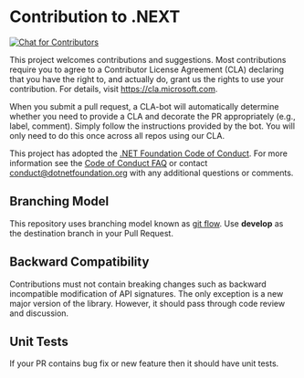 Contribution to .NEXT
====
[![Chat for Contributors](https://badges.gitter.im/dot_next/contrib.svg)](https://gitter.im/dot_next/contrib)

This project welcomes contributions and suggestions.  Most contributions require you to agree to a
Contributor License Agreement (CLA) declaring that you have the right to, and actually do, grant us
the rights to use your contribution. For details, visit https://cla.microsoft.com.

When you submit a pull request, a CLA-bot will automatically determine whether you need to provide
a CLA and decorate the PR appropriately (e.g., label, comment). Simply follow the instructions
provided by the bot. You will only need to do this once across all repos using our CLA.

This project has adopted the [.NET Foundation Code of Conduct](https://dotnetfoundation.org/code-of-conduct).
For more information see the [Code of Conduct FAQ](https://www.contributor-covenant.org/faq/) or
contact [conduct@dotnetfoundation.org](mailto:conduct@dotnetfoundation.org) with any additional questions or comments.

## Branching Model
This repository uses branching model known as [git flow](https://nvie.com/posts/a-successful-git-branching-model/). Use **develop** as the destination branch in your Pull Request.

## Backward Compatibility
Contributions must not contain breaking changes such as backward incompatible modification of API signatures. The only exception is a new major version of the library. However, it should pass through code review and discussion.

## Unit Tests
If your PR contains bug fix or new feature then it should have unit tests.